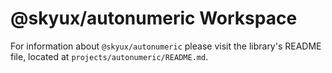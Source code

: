 # @skyux/autonumeric Workspace

For information about `@skyux/autonumeric` please visit the library's README file, located at `projects/autonumeric/README.md`.
